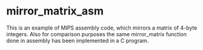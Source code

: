 # mirror_matrix_asm
This is an example of MIPS assembly code, which mirrors a matrix of 4-byte integers.
Also for comparison purposes the same mirror_matrix function done in assembly has been implemented in a C program.
